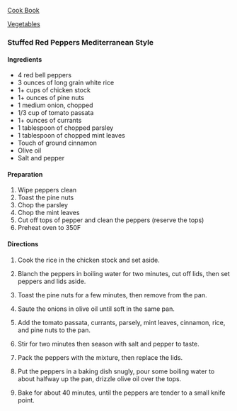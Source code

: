 [Cook Book](https://github.com/vmsmith/CookBook/blob/master/README.md)  

[Vegetables](https://github.com/vmsmith/CookBook/blob/master/vegetables.md)  

### Stuffed Red Peppers Mediterranean Style  

#### Ingredients 
* 4 red bell peppers 
* 3 ounces of long grain white rice
* 1+ cups of chicken stock
* 1+ ounces of pine nuts
* 1 medium onion, chopped
* 1/3 cup of tomato passata
* 1+ ounces of currants
* 1 tablespoon of chopped parsley
* 1 tablespoon of chopped mint leaves
* Touch of ground cinnamon
* Olive oil
* Salt and pepper

#### Preparation 
1. Wipe peppers clean 
2. Toast the pine nuts
3. Chop the parsley
4. Chop the mint leaves
5. Cut off tops of pepper and clean the peppers (reserve the tops)
6. Preheat oven to 350F 

#### Directions 
1. Cook the rice in the chicken stock and set aside.

2. Blanch the peppers in boiling water for two minutes, cut off lids, then set peppers and lids aside.

3. Toast the pine nuts for a few minutes, then remove from the pan.

4. Saute the onions in olive oil until soft in the same pan.

5. Add the tomato passata, currants, parsely, mint leaves, cinnamon, rice, and pine nuts to the pan. 

6. Stir for two minutes then season with salt and pepper to taste.

7. Pack the peppers with the mixture, then replace the lids.

8. Put the peppers in a baking dish snugly, pour some boiling water to about halfway up the pan, drizzle olive oil over the tops.

9. Bake for about 40 minutes, until the peppers are tender to a small knife point.

